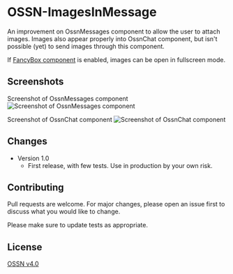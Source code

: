 # OSSN-ImagesInMessage
An improvement on OssnMessages component to allow the user to attach images. Images also appear properly into OssnChat component, but isn't possible (yet) to send images through this component.

If [FancyBox component](https://www.opensource-socialnetwork.org/component/view/369/fancybox) is enabled, images can be open in fullscreen mode.

## Screenshots
Screenshot of OssnMessages component
![Screenshot of OssnMessages component](https://www.rafaelamorim.com.br/temp/ImagesInMessage.png)

Screenshot of OssnChat component
![Screenshot of OssnChat component](https://www.rafaelamorim.com.br/temp/ImagesInMessage1.png)

## Changes

- Version 1.0
    - First release, with few tests. Use in production by your own risk.

## Contributing
Pull requests are welcome. For major changes, please open an issue first to discuss what you would like to change.

Please make sure to update tests as appropriate.

## License
[OSSN v4.0](https://www.opensource-socialnetwork.org/licence/v4.0.html)